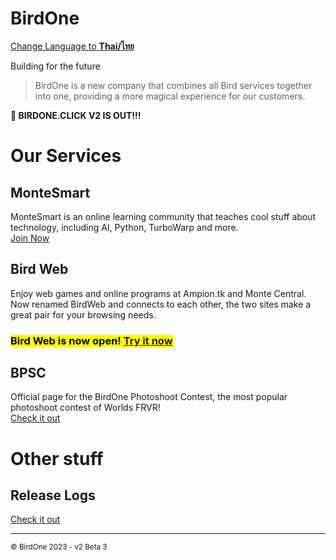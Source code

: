 # BirdOne

[Change Language to **Thai/ไทย**](/th)

Building for the future

> BirdOne is a new company that combines all Bird services together into one, providing a more magical experience for our customers.

<!--
<h3><mark>Come with us on tonight's countdown to 2024! <a href="/web-v2/live">Join us now!</a></mark></h3>
-->

**📣 BIRDONE.CLICK V2 IS OUT!!!**

# Our Services

## MonteSmart
MonteSmart is an online learning community that teaches cool stuff about technology, including AI, Python, TurboWarp and more.<br>
[Join Now](https://line.me/ti/g2/ZEVrNcb76N2PQJKK2RGqskWAxkyWWKLwWsWR1w)

## Bird Web 
Enjoy web games and online programs at Ampion.tk and Monte Central. Now renamed BirdWeb and connects to each other, the two sites make a great pair for your browsing needs.<br>
<h3><mark>Bird Web is now open! <a href="./birdweb/">Try it now</a></mark></h3>

## BPSC
Official page for the BirdOne Photoshoot Contest, the most popular photoshoot contest of Worlds FRVR!\
[Check it out](/bpsc)

# Other stuff

## Release Logs
[Check it out](/logs)

<hr>
<sub id="ftr">&copy; BirdOne 2023 - v2 Beta 3</sub>
